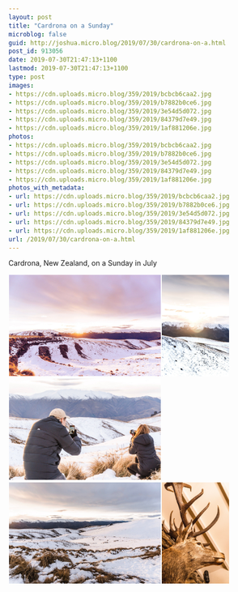 ```yaml
---
layout: post
title: "Cardrona on a Sunday"
microblog: false
guid: http://joshua.micro.blog/2019/07/30/cardrona-on-a.html
post_id: 913056
date: 2019-07-30T21:47:13+1100
lastmod: 2019-07-30T21:47:13+1100
type: post
images:
- https://cdn.uploads.micro.blog/359/2019/bcbcb6caa2.jpg
- https://cdn.uploads.micro.blog/359/2019/b7882b0ce6.jpg
- https://cdn.uploads.micro.blog/359/2019/3e54d5d072.jpg
- https://cdn.uploads.micro.blog/359/2019/84379d7e49.jpg
- https://cdn.uploads.micro.blog/359/2019/1af881206e.jpg
photos:
- https://cdn.uploads.micro.blog/359/2019/bcbcb6caa2.jpg
- https://cdn.uploads.micro.blog/359/2019/b7882b0ce6.jpg
- https://cdn.uploads.micro.blog/359/2019/3e54d5d072.jpg
- https://cdn.uploads.micro.blog/359/2019/84379d7e49.jpg
- https://cdn.uploads.micro.blog/359/2019/1af881206e.jpg
photos_with_metadata:
- url: https://cdn.uploads.micro.blog/359/2019/bcbcb6caa2.jpg
- url: https://cdn.uploads.micro.blog/359/2019/b7882b0ce6.jpg
- url: https://cdn.uploads.micro.blog/359/2019/3e54d5d072.jpg
- url: https://cdn.uploads.micro.blog/359/2019/84379d7e49.jpg
- url: https://cdn.uploads.micro.blog/359/2019/1af881206e.jpg
url: /2019/07/30/cardrona-on-a.html
---
```

Cardrona, New Zealand, on a Sunday in July

<a href="http://joshwithers.blog/uploads/2019/bcbcb6caa2.jpg"><img src="uploads/2019/bcbcb6caa2.jpg" width="600" height="400" alt="" style="display: inline-block; max-height: 200px; width: auto; padding: 1px;" class="sunlit_image" /></a><a href="http://joshwithers.blog/uploads/2019/b7882b0ce6.jpg"><img src="uploads/2019/b7882b0ce6.jpg" width="400" height="600" alt="" style="display: inline-block; max-height: 200px; width: auto; padding: 1px;" class="sunlit_image" /></a><a href="http://joshwithers.blog/uploads/2019/3e54d5d072.jpg"><img src="uploads/2019/3e54d5d072.jpg" width="600" height="400" alt="" style="display: inline-block; max-height: 200px; width: auto; padding: 1px;" class="sunlit_image" /></a><a href="http://joshwithers.blog/uploads/2019/84379d7e49.jpg"><img src="uploads/2019/84379d7e49.jpg" width="600" height="400" alt="" style="display: inline-block; max-height: 200px; width: auto; padding: 1px;" class="sunlit_image" /></a><a href="http://joshwithers.blog/uploads/2019/1af881206e.jpg"><img src="uploads/2019/1af881206e.jpg" width="400" height="600" alt="" style="display: inline-block; max-height: 200px; width: auto; padding: 1px;" class="sunlit_image" /></a>

